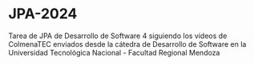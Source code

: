 # JPA-2024
Tarea de JPA de Desarrollo de Software 4 siguiendo los videos de ColmenaTEC enviados desde la cátedra de Desarrollo de Software en la Universidad Tecnológica Nacional - Facultad Regional Mendoza
